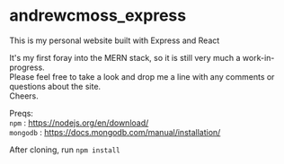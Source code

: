 # andrewcmoss_express
This is my personal website built with Express and React

It's my first foray into the MERN stack, so it is still very much a work-in-progress.  
Please feel free to take a look and drop me a line with any comments or questions about the site.  
Cheers.


Preqs:  
`npm`     : https://nodejs.org/en/download/  
`mongodb` : https://docs.mongodb.com/manual/installation/

After cloning, run `npm install`
